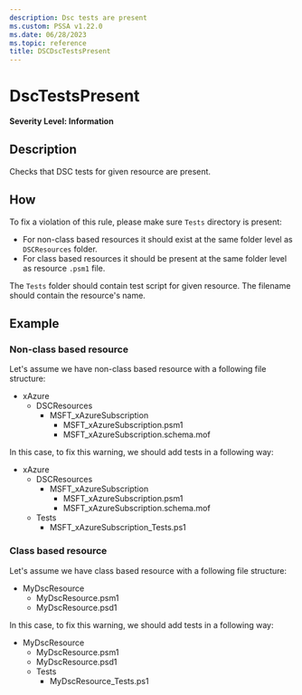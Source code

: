 ```yaml
---
description: Dsc tests are present
ms.custom: PSSA v1.22.0
ms.date: 06/28/2023
ms.topic: reference
title: DSCDscTestsPresent
---
```

# DscTestsPresent

**Severity Level: Information**

## Description

Checks that DSC tests for given resource are present.

## How

To fix a violation of this rule, please make sure `Tests` directory is present:

- For non-class based resources it should exist at the same folder level as `DSCResources` folder.
- For class based resources it should be present at the same folder level as resource `.psm1` file.

The `Tests` folder should contain test script for given resource. The filename should contain the
resource's name.

## Example

### Non-class based resource

Let's assume we have non-class based resource with a following file structure:

- xAzure
  - DSCResources
    - MSFT_xAzureSubscription
      - MSFT_xAzureSubscription.psm1
      - MSFT_xAzureSubscription.schema.mof

In this case, to fix this warning, we should add tests in a following way:

- xAzure
  - DSCResources
    - MSFT_xAzureSubscription
      - MSFT_xAzureSubscription.psm1
      - MSFT_xAzureSubscription.schema.mof
  - Tests
    - MSFT_xAzureSubscription_Tests.ps1

### Class based resource

Let's assume we have class based resource with a following file structure:

- MyDscResource
  - MyDscResource.psm1
  - MyDscResource.psd1

In this case, to fix this warning, we should add tests in a following way:

- MyDscResource
  - MyDscResource.psm1
  - MyDscResource.psd1
  - Tests
    - MyDscResource_Tests.ps1
